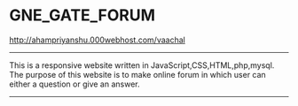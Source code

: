 # GNE_GATE_FORUM

http://ahampriyanshu.000webhost.com/vaachal

***

This is a responsive website written in JavaScript,CSS,HTML,php,mysql.\
The purpose of this website is to make online forum in which user can either a question or give an answer.

***